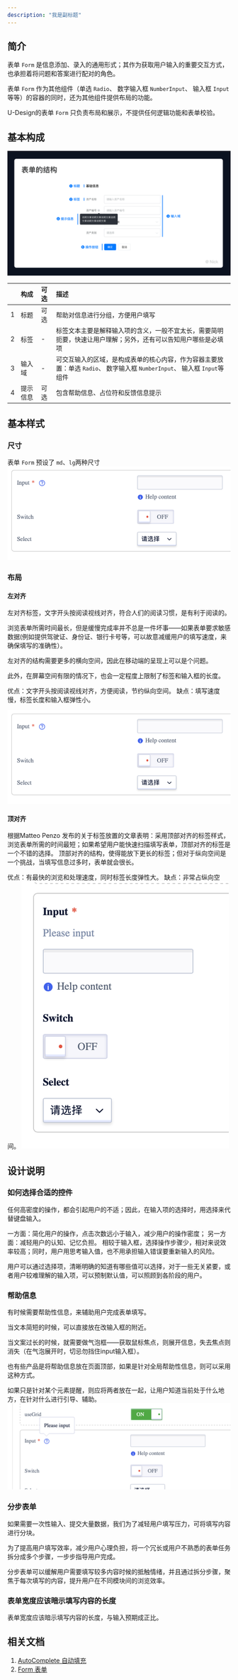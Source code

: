 ```yaml
---
description: "我是副标题"
---
```

<!--副标题具体写法见源代码模式-->

## 简介

表单 `Form` 是信息添加、录入的通用形式；其作为获取用户输入的重要交互方式，也承担着将问题和答案进行配对的角色。

表单 `Form` 作为其他组件（单选 `Radio`、 数字输入框 `NumberInput`、 输入框 `Input`等等）的容器的同时，还为其他组件提供布局的功能。

U-Design的表单 `Form` 只负责布局和展示，不提供任何逻辑功能和表单校验。



## 基本构成

![3](../../../images/form/3.png)

|      | 构成  | 可选  |描述                            |
| :--: | :-----| :--- |:------------------------------ |
|  1   | 标题 | 可选 |帮助对信息进行分组，方便用户填写  |
|  2   | 标签| - |标签文本主要是解释输入项的含义，一般不宜太长，需要简明扼要，快速让用户理解；另外，还有可以告知用户哪些是必填项 |
|  3   | 输入域| - |可交互输入的区域，是构成表单的核心内容，作为容器主要放置：单选 `Radio`、 数字输入框 `NumberInput`、 输入框 `Input`等组件 |
|  4   | 提示信息| 可选 |包含帮助信息、占位符和反馈信息提示 |



## 基本样式


### 尺寸
表单 `Form` 预设了 `md`、`lg`两种尺寸
![1](../../../images/form/5.png)

### 布局

 
#### 左对齐
左对齐标签，文字开头按阅读视线对齐，符合人们的阅读习惯，是有利于阅读的。

浏览表单所需时间最长，但是缓慢完成率并不总是一件坏事——如果表单要求敏感数据(例如提供驾驶证、身份证、银行卡号等，可以故意减缓用户的填写速度，来确保填写的准确性）。

左对齐的结构需要更多的横向空间，因此在移动端的呈现上可以是个问题。

此外，在屏幕空间有限的情况下，也会一定程度上限制了标签和输入框的长度。

优点：文字开头按阅读视线对齐，方便阅读，节约纵向空间。
缺点：填写速度慢，标签长度和输入框弹性小。

![1](../../../images/form/5.png)

#### 顶对齐
根据Matteo Penzo 发布的关于标签放置的文章表明：采用顶部对齐的标签样式，浏览表单所需的时间最短；如果希望用户能快速扫描填写表单，顶部对齐的标签是一个不错的选择。
顶部对齐的结构，使得能放下更长的标签；但对于纵向空间是一个挑战，当填写信息过多时，表单就会很长。

优点：有最快的浏览和处理速度，同时标签长度弹性大。
缺点：非常占纵向空间。
![1](../../../images/form/6.png)





## 设计说明


### 如何选择合适的控件
任何高密度的操作，都会引起用户的不适；因此，在输入项的选择时，用选择来代替键盘输入。

一方面：简化用户的操作，点击次数远小于输入，减少用户的操作密度；
另一方面：减轻用户的认知、记忆负担。
相较于输入框，选择操作步骤少，相对来说效率较高；同时，用户用思考输入值，也不用承担输入错误要重新输入的风险。

用户可以通过选择项，清晰明确的知道有哪些值可以选择，对于一些无关紧要，或者用户较难理解的输入项，可以预制默认值，可以照顾到各阶段的用户。



### 帮助信息
有时候需要帮助性信息，来辅助用户完成表单填写。

当文本简短的时候，可以直接放在改输入框的附近。

当文案过长的时候，就需要做气泡框——获取鼠标焦点，则展开信息，失去焦点则消失（在气泡展开时，切忌勿挡住input输入框）。

也有些产品是将帮助信息放在页面顶部，如果是针对全局帮助性信息，则可以采用这种方式。

如果只是针对某个元素提醒，则应将两者放在一起，让用户知道当前处于什么地方，在针对什么进行引导、辅助。
![1](../../../images/form/4.png)



### 分步表单
如果需要一次性输入、提交大量数据，我们为了减轻用户填写压力，可将填写内容进行分块。

为了提高用户填写效率，减少用户心理负担，将一个冗长或用户不熟悉的表单任务拆分成多个步骤，一步步指导用户完成。

分步表单可以缓解用户需要填写较多内容时候的抵触情绪，并且通过拆分步骤，聚焦于每次填写的内容，提升用户在不同模块间的浏览效率。


### 表单宽度应该暗示填写内容的长度
表单宽度应该暗示填写内容的长度，与输入预期成正比。


## 相关文档

1. [AutoComplete 自动填充](http://10.179.234.214:8000/component/AutoComplete/)
2. [Form 表单](http://10.179.234.214:8000/component/Form/)
